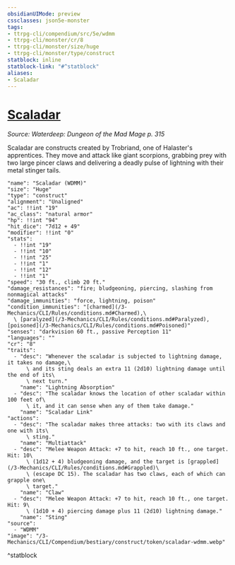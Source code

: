 ```yaml
---
obsidianUIMode: preview
cssclasses: json5e-monster
tags:
- ttrpg-cli/compendium/src/5e/wdmm
- ttrpg-cli/monster/cr/8
- ttrpg-cli/monster/size/huge
- ttrpg-cli/monster/type/construct
statblock: inline
statblock-link: "#^statblock"
aliases:
- Scaladar
---
```

# [Scaladar](3-Mechanics\CLI\Compendium\bestiary\construct/scaladar-wdmm.md)
*Source: Waterdeep: Dungeon of the Mad Mage p. 315*  

Scaladar are constructs created by Trobriand, one of Halaster's apprentices. They move and attack like giant scorpions, grabbing prey with two large pincer claws and delivering a deadly pulse of lightning with their metal stinger tails.

```statblock
"name": "Scaladar (WDMM)"
"size": "Huge"
"type": "construct"
"alignment": "Unaligned"
"ac": !!int "19"
"ac_class": "natural armor"
"hp": !!int "94"
"hit_dice": "7d12 + 49"
"modifier": !!int "0"
"stats":
  - !!int "19"
  - !!int "10"
  - !!int "25"
  - !!int "1"
  - !!int "12"
  - !!int "1"
"speed": "30 ft., climb 20 ft."
"damage_resistances": "fire; bludgeoning, piercing, slashing from nonmagical attacks"
"damage_immunities": "force, lightning, poison"
"condition_immunities": "[charmed](/3-Mechanics/CLI/Rules/conditions.md#Charmed),\
  \ [paralyzed](/3-Mechanics/CLI/Rules/conditions.md#Paralyzed), [poisoned](/3-Mechanics/CLI/Rules/conditions.md#Poisoned)"
"senses": "darkvision 60 ft., passive Perception 11"
"languages": ""
"cr": "8"
"traits":
  - "desc": "Whenever the scaladar is subjected to lightning damage, it takes no damage,\
      \ and its sting deals an extra 11 (2d10) lightning damage until the end of its\
      \ next turn."
    "name": "Lightning Absorption"
  - "desc": "The scaladar knows the location of other scaladar within 100 feet of\
      \ it, and it can sense when any of them take damage."
    "name": "Scaladar Link"
"actions":
  - "desc": "The scaladar makes three attacks: two with its claws and one with its\
      \ sting."
    "name": "Multiattack"
  - "desc": "Melee Weapon Attack: +7 to hit, reach 10 ft., one target. Hit: 10\
      \ (1d12 + 4) bludgeoning damage, and the target is [grappled](/3-Mechanics/CLI/Rules/conditions.md#Grappled)\
      \ (escape DC 15). The scaladar has two claws, each of which can grapple one\
      \ target."
    "name": "Claw"
  - "desc": "Melee Weapon Attack: +7 to hit, reach 10 ft., one target. Hit: 9\
      \ (1d10 + 4) piercing damage plus 11 (2d10) lightning damage."
    "name": "Sting"
"source":
  - "WDMM"
"image": "/3-Mechanics/CLI/Compendium/bestiary/construct/token/scaladar-wdmm.webp"
```
^statblock